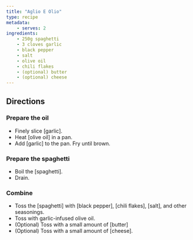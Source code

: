 ```yaml
---
title: "Aglio E Olio"
type: recipe
metadata:
    - serves: 2
ingredients:
    - 250g spaghetti
    - 3 cloves garlic
    - black pepper
    - salt
    - olive oil
    - chili flakes
    - (optional) butter
    - (optional) cheese
---
```


## Directions

### Prepare the oil

- Finely slice [garlic].
- Heat [olive oil] in a pan.
- Add [garlic] to the pan. Fry until brown.

### Prepare the spaghetti

- Boil the [spaghetti].
- Drain.

### Combine

- Toss the [spaghetti] with [black pepper], [chili flakes], [salt], and other seasonings.
- Toss with garlic-infused olive oil.
- (Optional) Toss with a small amount of [butter]
- (Optional) Toss with a small amount of [cheese].
